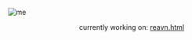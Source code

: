 ![me](https://github.com/user-attachments/assets/c03be268-b082-4045-a1ec-7f17bf31e09a)

<p align="center">
  currently working on: <a href="http://127.0.0.1:5500/reavn.html">reavn.html</a>
</p>



  



